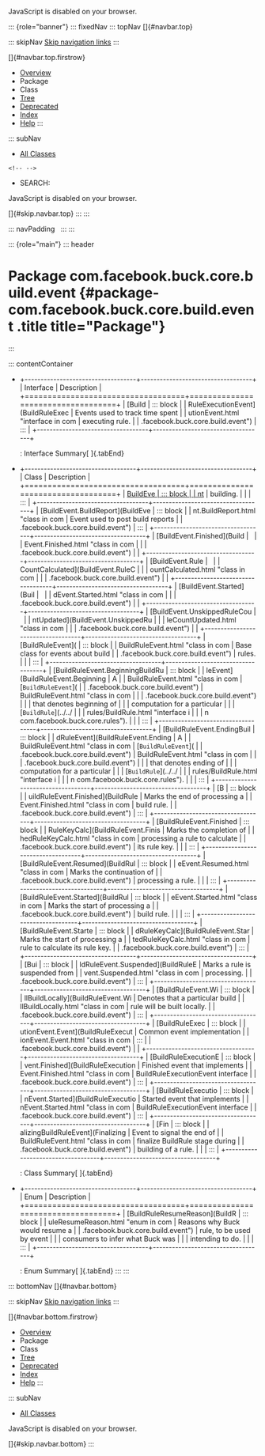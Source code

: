 <div>

JavaScript is disabled on your browser.

</div>

::: {role="banner"}
::: fixedNav
::: topNav
[]{#navbar.top}

::: skipNav
[Skip navigation links](#skip.navbar.top "Skip navigation links")
:::

[]{#navbar.top.firstrow}

-   [Overview](../../../../../../index.html)
-   Package
-   Class
-   [Tree](package-tree.html)
-   [Deprecated](../../../../../../deprecated-list.html)
-   [Index](../../../../../../index-all.html)
-   [Help](../../../../../../help-doc.html)
:::

::: subNav
-   [All Classes](../../../../../../allclasses.html)

```{=html}
<!-- -->
```
-   SEARCH:

<div>

<div>

JavaScript is disabled on your browser.

</div>

</div>

[]{#skip.navbar.top}
:::
:::

::: navPadding
 
:::
:::

::: {role="main"}
::: header
# Package com.facebook.buck.core.build.event {#package-com.facebook.buck.core.build.event .title title="Package"}
:::

::: contentContainer
-   +-----------------------------------+-----------------------------------+
    | Interface                         | Description                       |
    +===================================+===================================+
    | [Build                            | ::: block                         |
    | RuleExecutionEvent](BuildRuleExec | Events used to track time spent   |
    | utionEvent.html "interface in com | executing rule.                   |
    | .facebook.buck.core.build.event") | :::                               |
    +-----------------------------------+-----------------------------------+

    : Interface Summary[ ]{.tabEnd}

-   +-----------------------------------+-----------------------------------+
    | Class                             | Description                       |
    +===================================+===================================+
    | [BuildEve                         | ::: block                         |
    | nt](BuildEvent.html "class in com | Base class for events about       |
    | .facebook.buck.core.build.event") | building.                         |
    |                                   | :::                               |
    +-----------------------------------+-----------------------------------+
    | [BuildEvent.BuildReport](BuildEve | ::: block                         |
    | nt.BuildReport.html "class in com | Event used to post build reports  |
    | .facebook.buck.core.build.event") | :::                               |
    +-----------------------------------+-----------------------------------+
    | [BuildEvent.Finished](Build       |                                   |
    | Event.Finished.html "class in com |                                   |
    | .facebook.buck.core.build.event") |                                   |
    +-----------------------------------+-----------------------------------+
    | [BuildEvent.Rule                  |                                   |
    | CountCalculated](BuildEvent.RuleC |                                   |
    | ountCalculated.html "class in com |                                   |
    | .facebook.buck.core.build.event") |                                   |
    +-----------------------------------+-----------------------------------+
    | [BuildEvent.Started](Buil         |                                   |
    | dEvent.Started.html "class in com |                                   |
    | .facebook.buck.core.build.event") |                                   |
    +-----------------------------------+-----------------------------------+
    | [BuildEvent.UnskippedRuleCou      |                                   |
    | ntUpdated](BuildEvent.UnskippedRu |                                   |
    | leCountUpdated.html "class in com |                                   |
    | .facebook.buck.core.build.event") |                                   |
    +-----------------------------------+-----------------------------------+
    | [BuildRuleEvent](                 | ::: block                         |
    | BuildRuleEvent.html "class in com | Base class for events about build |
    | .facebook.buck.core.build.event") | rules.                            |
    |                                   | :::                               |
    +-----------------------------------+-----------------------------------+
    | [BuildRuleEvent.BeginningBuildRu  | ::: block                         |
    | leEvent](BuildRuleEvent.Beginning | A                                 |
    | BuildRuleEvent.html "class in com | [`BuildRuleEvent`](               |
    | .facebook.buck.core.build.event") | BuildRuleEvent.html "class in com |
    |                                   | .facebook.buck.core.build.event") |
    |                                   | that denotes beginning of         |
    |                                   | computation for a particular      |
    |                                   | [`BuildRule`](../../              |
    |                                   | rules/BuildRule.html "interface i |
    |                                   | n com.facebook.buck.core.rules"). |
    |                                   | :::                               |
    +-----------------------------------+-----------------------------------+
    | [BuildRuleEvent.EndingBuil        | ::: block                         |
    | dRuleEvent](BuildRuleEvent.Ending | A                                 |
    | BuildRuleEvent.html "class in com | [`BuildRuleEvent`](               |
    | .facebook.buck.core.build.event") | BuildRuleEvent.html "class in com |
    |                                   | .facebook.buck.core.build.event") |
    |                                   | that denotes ending of            |
    |                                   | computation for a particular      |
    |                                   | [`BuildRule`](../../              |
    |                                   | rules/BuildRule.html "interface i |
    |                                   | n com.facebook.buck.core.rules"). |
    |                                   | :::                               |
    +-----------------------------------+-----------------------------------+
    | [B                                | ::: block                         |
    | uildRuleEvent.Finished](BuildRule | Marks the end of processing a     |
    | Event.Finished.html "class in com | build rule.                       |
    | .facebook.buck.core.build.event") | :::                               |
    +-----------------------------------+-----------------------------------+
    | [BuildRuleEvent.Finished          | ::: block                         |
    | RuleKeyCalc](BuildRuleEvent.Finis | Marks the completion of           |
    | hedRuleKeyCalc.html "class in com | processing a rule to calculate    |
    | .facebook.buck.core.build.event") | its rule key.                     |
    |                                   | :::                               |
    +-----------------------------------+-----------------------------------+
    | [BuildRuleEvent.Resumed](BuildRul | ::: block                         |
    | eEvent.Resumed.html "class in com | Marks the continuation of         |
    | .facebook.buck.core.build.event") | processing a rule.                |
    |                                   | :::                               |
    +-----------------------------------+-----------------------------------+
    | [BuildRuleEvent.Started](BuildRul | ::: block                         |
    | eEvent.Started.html "class in com | Marks the start of processing a   |
    | .facebook.buck.core.build.event") | build rule.                       |
    |                                   | :::                               |
    +-----------------------------------+-----------------------------------+
    | [BuildRuleEvent.Starte            | ::: block                         |
    | dRuleKeyCalc](BuildRuleEvent.Star | Marks the start of processing a   |
    | tedRuleKeyCalc.html "class in com | rule to calculate its rule key.   |
    | .facebook.buck.core.build.event") | :::                               |
    +-----------------------------------+-----------------------------------+
    | [Bui                              | ::: block                         |
    | ldRuleEvent.Suspended](BuildRuleE | Marks a rule is suspended from    |
    | vent.Suspended.html "class in com | processing.                       |
    | .facebook.buck.core.build.event") | :::                               |
    +-----------------------------------+-----------------------------------+
    | [BuildRuleEvent.Wi                | ::: block                         |
    | llBuildLocally](BuildRuleEvent.Wi | Denotes that a particular build   |
    | llBuildLocally.html "class in com | rule will be built locally.       |
    | .facebook.buck.core.build.event") | :::                               |
    +-----------------------------------+-----------------------------------+
    | [BuildRuleExec                    | ::: block                         |
    | utionEvent.Event](BuildRuleExecut | Common event implementation       |
    | ionEvent.Event.html "class in com | :::                               |
    | .facebook.buck.core.build.event") |                                   |
    +-----------------------------------+-----------------------------------+
    | [BuildRuleExecutionE              | ::: block                         |
    | vent.Finished](BuildRuleExecution | Finished event that implements    |
    | Event.Finished.html "class in com | BuildRuleExecutionEvent interface |
    | .facebook.buck.core.build.event") | :::                               |
    +-----------------------------------+-----------------------------------+
    | [BuildRuleExecutio                | ::: block                         |
    | nEvent.Started](BuildRuleExecutio | Started event that implements     |
    | nEvent.Started.html "class in com | BuildRuleExecutionEvent interface |
    | .facebook.buck.core.build.event") | :::                               |
    +-----------------------------------+-----------------------------------+
    | [Fin                              | ::: block                         |
    | alizingBuildRuleEvent](Finalizing | Event to signal the end of        |
    | BuildRuleEvent.html "class in com | finalize BuildRule stage during   |
    | .facebook.buck.core.build.event") | building of a rule.               |
    |                                   | :::                               |
    +-----------------------------------+-----------------------------------+

    : Class Summary[ ]{.tabEnd}

-   +-----------------------------------+-----------------------------------+
    | Enum                              | Description                       |
    +===================================+===================================+
    | [BuildRuleResumeReason](BuildR    | ::: block                         |
    | uleResumeReason.html "enum in com | Reasons why Buck would resume a   |
    | .facebook.buck.core.build.event") | rule, to be used by event         |
    |                                   | consumers to infer what Buck was  |
    |                                   | intending to do.                  |
    |                                   | :::                               |
    +-----------------------------------+-----------------------------------+

    : Enum Summary[ ]{.tabEnd}
:::
:::

::: bottomNav
[]{#navbar.bottom}

::: skipNav
[Skip navigation links](#skip.navbar.bottom "Skip navigation links")
:::

[]{#navbar.bottom.firstrow}

-   [Overview](../../../../../../index.html)
-   Package
-   Class
-   [Tree](package-tree.html)
-   [Deprecated](../../../../../../deprecated-list.html)
-   [Index](../../../../../../index-all.html)
-   [Help](../../../../../../help-doc.html)
:::

::: subNav
-   [All Classes](../../../../../../allclasses.html)

<div>

<div>

JavaScript is disabled on your browser.

</div>

</div>

[]{#skip.navbar.bottom}
:::
